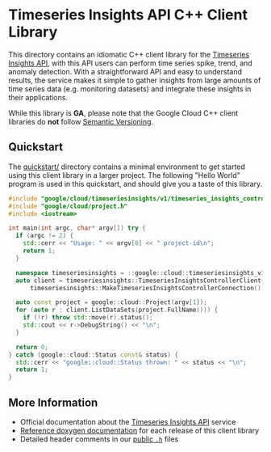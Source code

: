 # Timeseries Insights API C++ Client Library

This directory contains an idiomatic C++ client library for the
[Timeseries Insights API][cloud-service-docs], with this API users can perform
time series spike, trend, and anomaly detection. With a straightforward API and
easy to understand results, the service makes it simple to gather insights from
large amounts of time series data (e.g. monitoring datasets) and integrate these
insights in their applications.

While this library is **GA**, please note that the Google Cloud C++ client
libraries do **not** follow [Semantic Versioning](https://semver.org/).

## Quickstart

The [quickstart/](quickstart/README.md) directory contains a minimal environment
to get started using this client library in a larger project. The following
"Hello World" program is used in this quickstart, and should give you a taste of
this library.

<!-- inject-quickstart-start -->

```cc
#include "google/cloud/timeseriesinsights/v1/timeseries_insights_controller_client.h"
#include "google/cloud/project.h"
#include <iostream>

int main(int argc, char* argv[]) try {
  if (argc != 2) {
    std::cerr << "Usage: " << argv[0] << " project-id\n";
    return 1;
  }

  namespace timeseriesinsights = ::google::cloud::timeseriesinsights_v1;
  auto client = timeseriesinsights::TimeseriesInsightsControllerClient(
      timeseriesinsights::MakeTimeseriesInsightsControllerConnection());

  auto const project = google::cloud::Project(argv[1]);
  for (auto r : client.ListDataSets(project.FullName())) {
    if (!r) throw std::move(r).status();
    std::cout << r->DebugString() << "\n";
  }

  return 0;
} catch (google::cloud::Status const& status) {
  std::cerr << "google::cloud::Status thrown: " << status << "\n";
  return 1;
}
```

<!-- inject-quickstart-end -->

## More Information

- Official documentation about the [Timeseries Insights API][cloud-service-docs]
  service
- [Reference doxygen documentation][doxygen-link] for each release of this
  client library
- Detailed header comments in our [public `.h`][source-link] files

[cloud-service-docs]: https://cloud.google.com/timeseries-insights
[doxygen-link]: https://cloud.google.com/cpp/docs/reference/timeseriesinsights/latest/
[source-link]: https://github.com/googleapis/google-cloud-cpp/tree/main/google/cloud/timeseriesinsights

